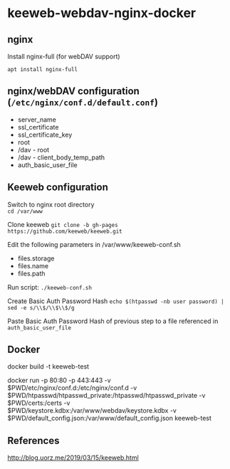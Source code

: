 keeweb-webdav-nginx-docker
===

## nginx
Install nginx-full (for webDAV support)

`apt install nginx-full`

## nginx/webDAV configuration (`/etc/nginx/conf.d/default.conf`)
* server_name
* ssl_certificate
* ssl_certificate_key
* root
* /dav - root
* /dav - client_body_temp_path
* auth_basic_user_file

## Keeweb configuration

Switch to nginx root directory  
`cd /var/www`

Clone keeweb
`git clone -b gh-pages https://github.com/keeweb/keeweb.git`

Edit the following parameters in /var/www/keeweb-conf.sh
* files.storage
* files.name
* files.path

Run script:
`./keeweb-conf.sh`

Create Basic Auth Password Hash
`echo $(htpasswd -nb user password) | sed -e s/\\$/\\$\\$/g`

Paste Basic Auth Password Hash of previous step to a file referenced in `auth_basic_user_file`

## Docker

docker build -t keeweb-test 

docker run -p 80:80 -p 443:443 -v $PWD/etc/nginx/conf.d:/etc/nginx/conf.d -v $PWD/htpasswd/htpasswd_private:/htpasswd/htpasswd_private -v $PWD/certs:/certs -v $PWD/keystore.kdbx:/var/www/webdav/keystore.kdbx -v $PWD/default_config.json:/var/www/default_config.json keeweb-test

## References
http://blog.uorz.me/2019/03/15/keeweb.html